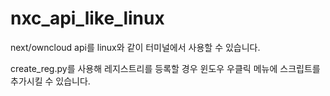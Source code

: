 # nxc_api_like_linux
next/owncloud api를 linux와 같이 터미널에서 사용할 수 있습니다.

create_reg.py를 사용해 레지스트리를 등록할 경우 윈도우 우클릭 메뉴에 스크립트를 추가시킬 수 있습니다.
